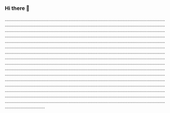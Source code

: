 ### Hi there 👋

...............................................................................................................................................................................................................................................................................................................................................................................................................................................................................................................................................................................................................................................................................................................................................................................................................................................................................................................................................................................................................................................................................................................................................................................................................................................................................................................................................................................................................................................................................................................................................................................................................................................................................................................................................................................................................................................................................................................................................................................................................................................................................................